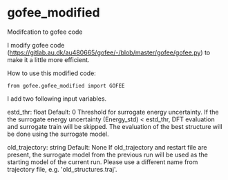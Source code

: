 # gofee_modified
Modifcation to gofee code

I modify gofee code (https://gitlab.au.dk/au480665/gofee/-/blob/master/gofee/gofee.py) to make it a little more efficient. 


How to use this modified code:
```
from gofee.gofee_modified import GOFEE
```

I add two following input variables. 

estd_thr: float
        Default: 0
        Threshold for surrogate energy uncertainty. 
        If the the surrogate energy uncertainty (Energy_std) < estd_thr, DFT evaluation and surrogate train will be skipped. The evaluation of the best structure will be done using the surrogate model. 
  
old_trajectory: string
        Default: None
        If old_trajectory and restart file are present, the surrogate model from the previous run will be used as the starting model of the current run. Please use a different name from trajectory file, e.g. 'old_structures.traj'. 
